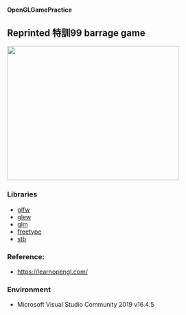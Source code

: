 #### OpenGLGamePractice

## Reprinted 特訓99 barrage game

<img src="https://github.com/chenyjzn/OpenGLGame_Practice/tree/master/demo/GameDemo.gif" width="400" height="311"></a>

### Libraries
- [glfw](https://github.com/glfw/glfw)
- [glew](https://github.com/nigels-com/glew)
- [glm](https://glm.g-truc.net/0.9.8/index.html)
- [freetype](https://github.com/ubawurinna/freetype-windows-binaries)
- [stb](github.com/nothings/stb/blob/master/stb_image.h)

### Reference:
- https://learnopengl.com/

### Environment
- Microsoft Visual Studio Community 2019 v16.4.5

